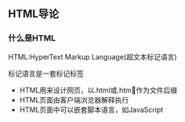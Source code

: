 ## HTML导论

### 什么是HTML

HTML:HyperText Markup Language(超文本标记语言)

标记语言是一套标记标签

* HTML用来设计网页，以.html或.htm作为文件后缀
* HTML页面由客户端浏览器解释执行
* HTML页面中可以嵌套脚本语言，如JavaScript
